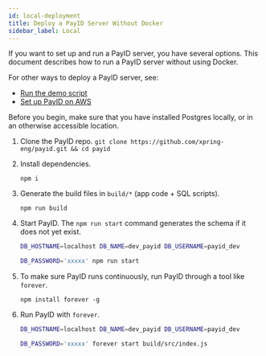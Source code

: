 ```yaml
---
id: local-deployment
title: Deploy a PayID Server Without Docker
sidebar_label: Local
---
```


If you want to set up and run a PayID server, you have several options. This document describes how to run a PayID server without using Docker.

For other ways to deploy a PayID server, see:
* [Run the demo script](https://github.com/xpring-eng/payid/blob/loisrp-no-docker-deploy/readme.md#set-up-a-payid-server)
* [Set up PayID on AWS](remote-deployment)

Before you begin, make sure that you have installed Postgres locally, or in an otherwise accessible location.

1. Clone the PayID repo.
   `git clone https://github.com/xpring-eng/payid.git && cd payid`
2. Install dependencies.

   `npm i`
3. Generate the build files in `build/*` (app code + SQL scripts).

   `npm run build`
4. Start PayID. The `npm run start` command generates the schema if it does not yet exist.

   ```bash
   DB_HOSTNAME=localhost DB_NAME=dev_payid DB_USERNAME=payid_dev

   DB_PASSWORD='xxxxx' npm run start
   ```
5. To make sure PayID runs continuously, run PayID through a tool like `forever`.

   `npm install forever -g`
6. Run PayID with `forever`.

   ```bash
   DB_HOSTNAME=localhost DB_NAME=dev_payid DB_USERNAME=payid_dev

   DB_PASSWORD='xxxxx' forever start build/src/index.js
   ```
